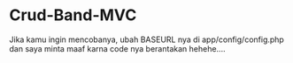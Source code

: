 # Crud-Band-MVC
Jika kamu ingin mencobanya, ubah BASEURL nya di app/config/config.php<br/>
dan saya minta maaf karna code nya berantakan hehehe....<br>
